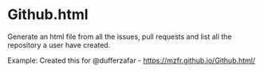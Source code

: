 # Github.html

Generate an html file from all the issues, pull requests and list all the repository a user have created.

Example: Created this for @dufferzafar - https://mzfr.github.io/Github.html/




